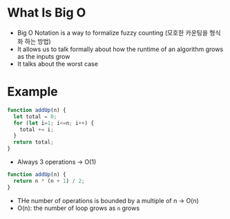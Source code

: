 # What Is Big O

- Big O Notation is a way to formalize fuzzy counting (모호한 카운팅을 형식화 하는 방법)
- It allows us to talk formally about how the runtime of an algorithm grows as the inputs grow
- It talks about the worst case

# Example

```jsx
function addUp(n) {
  let total = 0;
  for (let i=1; i<=n; i++) {
    total += i;
  }
  return total;
}

```

- Always 3 operations → O(1)

```jsx
function addUp(n) {
  return n * (n + 1) / 2;
}
```

- THe number of operations is bounded by a multiple of n → O(n)
- O(n): the number of loop grows as `n` grows
